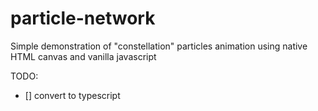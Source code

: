# particle-network

Simple demonstration of "constellation" particles animation using native HTML canvas and vanilla javascript


TODO: 

* [] convert to typescript
